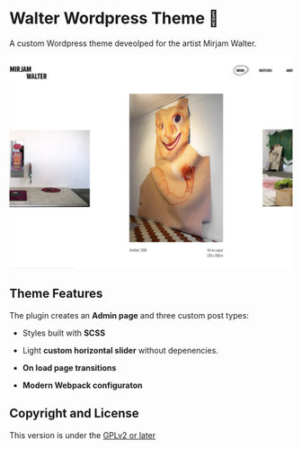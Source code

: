 # Walter Wordpress Theme 🎨
A custom Wordpress theme deveolped for the artist Mirjam Walter.

![alt text](https://raw.githubusercontent.com/guisopo/walter-theme/master/screenshot.png "Theme screenshot")

## Theme Features

The plugin creates an __Admin page__ and three custom post types:

+ Styles built with __SCSS__

+ Light __custom horizontal slider__ without depenencies.

+ __On load page transitions__

+ __Modern Webpack configuraton__

## Copyright and License
This version is under the [GPLv2 or later](https://www.gnu.org/licenses/)
